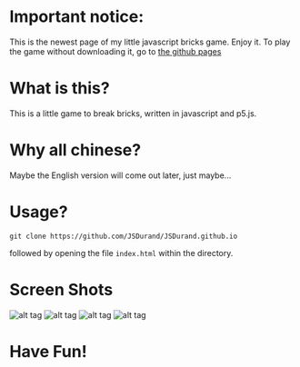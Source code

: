 # Important notice:
This is the newest page of my little javascript bricks game.
Enjoy it.
To play the game without downloading it, go to [the github pages](http://JSDurand.github.io)

# What is this?

This is a little game to break bricks, written in javascript and p5.js.

# Why all chinese?

Maybe the English version will come out later, just maybe...

# Usage?

`git clone https://github.com/JSDurand/JSDurand.github.io`

followed by opening the file `index.html` within the directory.

# Screen Shots

![alt tag](https://github.com/JSDurand/little-javascript-bricks-game/blob/master/screenshots/first.png)
![alt tag](https://github.com/JSDurand/little-javascript-bricks-game/blob/master/screenshots/second.png)
![alt tag](https://github.com/JSDurand/little-javascript-bricks-game/blob/master/screenshots/third.png)
![alt tag](https://github.com/JSDurand/little-javascript-bricks-game/blob/master/screenshots/fourth.png)

# Have Fun!
